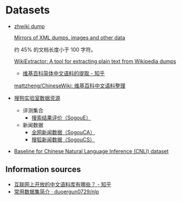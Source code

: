 # Datasets
- [zhwiki dump](https://dumps.wikimedia.org/zhwiki/20221201/)

  [Mirrors of XML dumps, images and other data](https://dumps.wikimedia.org/mirrors.html)

  约 45% 的文档长度小于 100 字符。

  [WikiExtractor: A tool for extracting plain text from Wikipedia dumps](https://github.com/attardi/wikiextractor/)
  - [维基百科简体中文语料的提取 - 知乎](https://zhuanlan.zhihu.com/p/39960476)

  [mattzheng/ChineseWiki: 维基百科中文语料整理](https://github.com/mattzheng/ChineseWiki)
- [搜狗实验室数据资源](https://web.archive.org/web/20220702234429/http://www.sogou.com/labs/resource/list_pingce.php)
  - 评测集合
    - [搜索结果评价（SogouE）](https://web.archive.org/web/20211022223156/http://www.sogou.com/labs/resource/e.php)
  - 新闻数据
    - [全网新闻数据（SogouCA）](https://web.archive.org/web/20220322033048/https://www.sogou.com/labs/resource/ca.php)
    - [搜狐新闻数据（SogouCS）](https://web.archive.org/web/20220503011135/https://www.sogou.com/labs/resource/cs.php)
- [Baseline for Chinese Natural Language Inference (CNLI) dataset](https://github.com/blcunlp/CNLI)

## Information sources
- [互联网上开放的中文语料库有哪些？ - 知乎](https://www.zhihu.com/question/21177095)
- [常用数据集简介 · duoergun0729/nlp](https://github.com/duoergun0729/nlp/blob/master/%E5%B8%B8%E7%94%A8%E6%95%B0%E6%8D%AE%E9%9B%86%E7%AE%80%E4%BB%8B.md)
